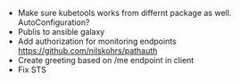 - Make sure kubetools works from differnt package as well. AutoConfiguration?
- Publis to ansible galaxy
- Add authorization for monitoring endpoints https://github.com/nilskohrs/pathauth
- Create greeting based on /me endpoint in client
- Fix STS
